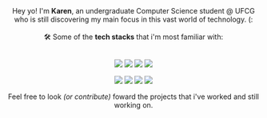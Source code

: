 <div align=center>Hey yo! I'm <b>Karen</b>, an undergraduate Computer Science student @ UFCG who is still discovering my main focus in this vast world of technology. (: </div>
<br>
<div align=center> 🛠️ Some of the <b>tech stacks</b> that i'm most familiar with: 
<br><br>

![](https://img.shields.io/badge/Spring-6DB33F.svg?style=for-the-badge&logo=Spring&logoColor=white)
![](https://img.shields.io/badge/JUnit5-25A162.svg?style=for-the-badge&logo=JUnit5&logoColor=white)
![](https://img.shields.io/badge/Python-3776AB.svg?style=for-the-badge&logo=Python&logoColor=white)
![](https://img.shields.io/badge/Docker-2496ED.svg?style=for-the-badge&logo=Docker&logoColor=white)


![](https://img.shields.io/badge/Tailwind%20CSS-06B6D4.svg?style=for-the-badge&logo=Tailwind-CSS&logoColor=white)
![](https://img.shields.io/badge/JavaScript-F7DF1E.svg?style=for-the-badge&logo=JavaScript&logoColor=black)
![](https://img.shields.io/badge/Power%20BI-F2C811.svg?style=for-the-badge&logo=Power-BI&logoColor=black)
![](https://img.shields.io/badge/Postman-FF6C37.svg?style=for-the-badge&logo=Postman&logoColor=white)

</div>

<div align=center>Feel free to look <i>(or contribute)</i> foward the projects that i've worked and still working on. </div>
